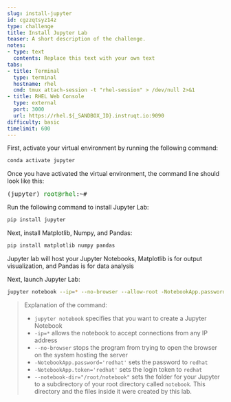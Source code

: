 ```yaml
---
slug: install-jupyter
id: cgzzqtsyz14z
type: challenge
title: Install Jupyter Lab
teaser: A short description of the challenge.
notes:
- type: text
  contents: Replace this text with your own text
tabs:
- title: Terminal
  type: terminal
  hostname: rhel
  cmd: tmux attach-session -t "rhel-session" > /dev/null 2>&1
- title: RHEL Web Console
  type: external
  port: 3000
  url: https://rhel.${_SANDBOX_ID}.instruqt.io:9090
difficulty: basic
timelimit: 600
---
```

First, activate your virtual environment by running the following command:
```bash
conda activate jupyter
```
Once you have activated the virtual environment, the command line should look like this:
<pre class="file">
(jupyter) <span style="color:green;">root@rhel</span>:~#
</pre>
Run the following command to install Jupyter Lab:
```bash
pip install jupyter
```
Next, install Matplotlib, Numpy, and Pandas:
```bash
pip install matplotlib numpy pandas
```
Jupyter lab will host your Jupyter Notebooks, Matplotlib is for output visualization, and Pandas is for data analysis

Next, launch Jupyter Lab:
```bash
jupyter notebook --ip=* --no-browser --allow-root -NotebookApp.password='redhat' -NotebookApp.token='redhat' --notebook-dir="/root/notebook"
```
>Explanation of the command:
> * `jupyter notebook` specifies that you want to create a Jupyter Notebook
> * `-ip=*` allows the notebook to accept connections from any IP address
> * `--no-browser` stops the program from trying to open the browser on the system hosting the server
> * `-NotebookApp.password='redhat'` sets the password to `redhat`
> * `-NotebookApp.token='redhat'` sets the login token to `redhat`
> * `--notebook-dir="/root/notebook"` sets the folder for your Jupyter to a subdirectory of your root directory called `notebook`. This directory and the files inside it were created by this lab.

